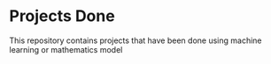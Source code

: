 # Projects Done
This repository contains projects that have been done using machine learning or mathematics model

